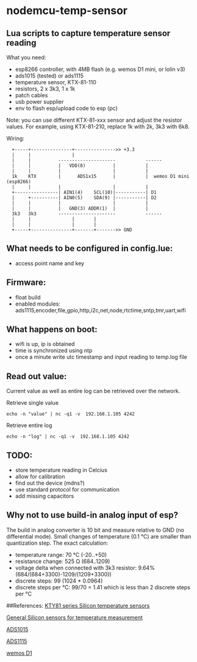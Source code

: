 # nodemcu-temp-sensor

## Lua scripts to capture temperature sensor reading

What you need:
- esp8266 controller, with 4MB flash (e.g. wemos D1 mini, or lolin v3)
- ads1015 (tested) or ads1115
- temperature sensor, KTX-81-110
- resistors, 2 x 3k3, 1 x 1k
- patch cables
- usb power supplier
- env to flash esp/upload code to esp (pc)

Note: you can use different KTX-81-xxx sensor and adjust the resistor values.
For example, using KTX-81-210, replace 1k with 2k, 3k3 with 6k8.

Wiring:
 
``` 
  +-----+---------------+--------------->> +3.3
  |     |               |                                  
  |     |          ---------------------           ------ 
  |     |          |   VDD(8)          |           |
  |     |          |                   |           |
  1k    KTX        |      ADS1x15      |           |  wemos D1 mini (esp8266)
  |     |          |                   |           |
  +----------------| AIN1(4)    SCL(10)|-----------| D1
  |     +----------| AIN0(5)    SDA(9) |-----------| D2
  |     |          |                   |           |
  |     |          |   GND(3) ADDR(1)  |           |
  3k3   3k3        ---------------------           ------
  |     |               |       |
  |     |               |       |
  +-----+---------------+-------+------->> GND
```

## What needs to be configured in config.lue:
- access point name and key

## Firmware:
- float build
- enabled modules: ads1115,encoder,file,gpio,http,i2c,net,node,rtctime,sntp,tmr,uart,wifi

## What happens on boot:
- wifi is up, ip is obtained
- time is synchronized using ntp
- once a minute write utc timestamp and input reading to temp.log file

## Read out value:
Current value as well as entire log can be retrieved over the network.

Retrieve single value
```
echo -n "value" | nc -q1 -v  192.168.1.105 4242
```


Retrieve entire log
```
echo -n "log" | nc -q1 -v  192.168.1.105 4242
```

## TODO:
- store temperature reading in Celcius
- allow for calibration
- find out the device (mdns?)
- use standard protocol for communication
- add missing capacitors

## Why not to use build-in analog input of esp?
The build in analog converter is 10 bit and measure relative to GND
(no differential mode). Small changes of temperature (0.1 °C) are smaller than quantization step.
The exact calculation:

- temperature range: 70 °C (-20..+50)
- resistance change: 525 Ω (684..1209)
- voltage delta when connected with 3k3 resistor: 9.64% (684/(684+3300)-1209/(1209+3300))
- discrete steps: 99 (1024 * 0.0964)
- discrete steps per °C: 99/70 = 1.41 which is less than 2 discrete steps per °C


##References:
[KTY81 series Silicon temperature sensors](http://www.micropik.com/PDF/KTY81.pdf)

[General Silicon sensors for temperature measurement](https://www.mikrocontroller.net/attachment/243481/KTY-Philips.pdf)

[ADS1015](http://www.ti.com/lit/ds/symlink/ads1015.pdf)

[ADS1115](http://www.ti.com/lit/ds/symlink/ads1115.pdf)

[wemos D1](https://wiki.wemos.cc/products:d1:d1_mini)

